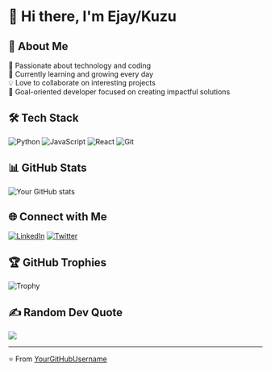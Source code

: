 # 👋 Hi there, I'm Ejay/Kuzu

## 💫 About Me
🚀 Passionate about technology and coding  
🌱 Currently learning and growing every day  
💡 Love to collaborate on interesting projects  
🎯 Goal-oriented developer focused on creating impactful solutions

## 🛠️ Tech Stack
![Python](https://img.shields.io/badge/-Python-3776AB?style=flat&logo=Python&logoColor=white)
![JavaScript](https://img.shields.io/badge/-JavaScript-F7DF1E?style=flat&logo=JavaScript&logoColor=black)
![React](https://img.shields.io/badge/-React-61DAFB?style=flat&logo=react&logoColor=black)
![Git](https://img.shields.io/badge/-Git-F05032?style=flat&logo=git&logoColor=white)

## 📊 GitHub Stats
![Your GitHub stats](https://github-readme-stats.vercel.app/api?username=YourGitHubUsername&show_icons=true&theme=radical)

## 🌐 Connect with Me
[![LinkedIn](https://img.shields.io/badge/LinkedIn-0077B5?style=flat&logo=linkedin&logoColor=white)](https://linkedin.com/in/YourLinkedIn)
[![Twitter](https://img.shields.io/badge/Twitter-1DA1F2?style=flat&logo=twitter&logoColor=white)](https://twitter.com/YourTwitter)

## 🏆 GitHub Trophies
![Trophy](https://github-profile-trophy.vercel.app/?username=YourGitHubUsername&theme=onedark)

## ✍️ Random Dev Quote
![](https://quotes-github-readme.vercel.app/api?type=horizontal&theme=radical)

---
⭐️ From [YourGitHubUsername](https://github.com/YourGitHubUsername)
